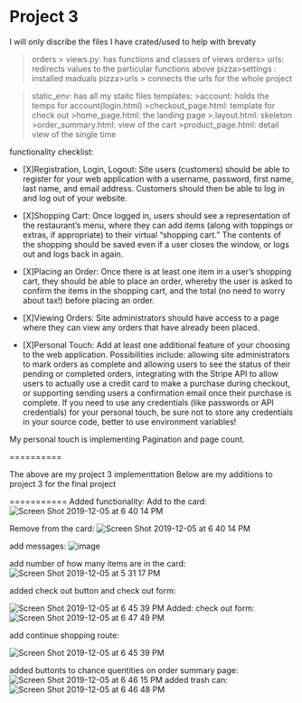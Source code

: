 # Project 3

I will only discribe the files I have crated/used to help with brevaty 
> orders > views.py: has functions and classes of views 
>orders> urls: redirects values to the particular functions above
>pizza>settings : installed maduals 
>pizza>urls > connects the urls for the whole project 

>static_env: has all my staitc files 
>templates: 
	>account: holds the temps for account(login.html)
	>checkout_page.html: template for check out
	>home_page.html: the landing page 
	>.layout.html: skeleton
	>order_summary.html: view of the cart
	>product_page.html: detail view of the single time


functionality checklist: 

* [X]Registration, Login, Logout: Site users (customers) should be able to register for your web application with a username, password, first name, last name, and email address. Customers should then be able to log in and log out of your website.

* [X]Shopping Cart: Once logged in, users should see a representation of the restaurant’s menu, where they can add items (along with toppings or extras, if appropriate) to their virtual “shopping cart.” The contents of the shopping should be saved even if a user closes the window, or logs out and logs back in again.

* [X]Placing an Order: Once there is at least one item in a user’s shopping cart, they should be able to place an order, whereby the user is asked to confirm the items in the shopping cart, and the total (no need to worry about tax!) before placing an order.

* [X]Viewing Orders: Site administrators should have access to a page where they can view any orders that have already been placed.

* [X]Personal Touch: Add at least one additional feature of your choosing to the web application. Possibilities include: allowing site administrators to mark orders as complete and allowing users to see the status of their pending or completed orders, integrating with the Stripe API to allow users to actually use a credit card to make a purchase during checkout, or supporting sending users a confirmation email once their purchase is complete. If you need to use any credentials (like passwords or API credentials) for your personal touch, be sure not to store any credentials in your source code, better to use environment variables!



My personal touch is implementing Pagination and page count. 



==========

The above are my project 3 implementtation 
Below are my additions to project 3 for the final project 

===========
Added functionality: 
Add to the card: 
![Screen Shot 2019-12-05 at 6 40 14 PM](https://user-images.githubusercontent.com/6343949/70291068-e439a780-178e-11ea-968a-4aee40f772c9.png)


Remove from the card: 
![Screen Shot 2019-12-05 at 6 40 14 PM](https://user-images.githubusercontent.com/6343949/70291068-e439a780-178e-11ea-968a-4aee40f772c9.png)


add messages: 
![image](https://user-images.githubusercontent.com/6343949/70291154-3084e780-178f-11ea-9bd4-ebefb72998f5.png)

add number of how many items are in the card: 
![Screen Shot 2019-12-05 at 5 31 17 PM](https://user-images.githubusercontent.com/6343949/70291216-5ad6a500-178f-11ea-9232-bf8fddb2bab0.png)

added check out button and check out form: 

![Screen Shot 2019-12-05 at 6 45 39 PM](https://user-images.githubusercontent.com/6343949/70291250-73df5600-178f-11ea-8483-4c6981460a32.png)
Added: check out form: 
![Screen Shot 2019-12-05 at 6 47 49 PM](https://user-images.githubusercontent.com/6343949/70291362-cb7dc180-178f-11ea-98ab-fcb650baea46.png)

add continue shopping route: 

![Screen Shot 2019-12-05 at 6 45 39 PM](https://user-images.githubusercontent.com/6343949/70291250-73df5600-178f-11ea-8483-4c6981460a32.png)


added buttonts to chance quentities on order  summary page: 
![Screen Shot 2019-12-05 at 6 46 15 PM](https://user-images.githubusercontent.com/6343949/70291284-89548000-178f-11ea-97bc-9fedd7331a2d.png)
added trash can: 
![Screen Shot 2019-12-05 at 6 46 48 PM](https://user-images.githubusercontent.com/6343949/70291313-a0936d80-178f-11ea-9af8-f0fd1047030c.png)






